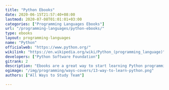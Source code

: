 ```yaml
---
title: "Python Ebooks"
date: 2020-06-15T21:57:40+08:00
lastmod: 2020-07-08T01:01:01+03:00
categories: ["Programming Languages Ebooks"]
url: "/programming-languages/python-ebooks/"
type: ebooks
layout: programming-languages
name: "Python"
officialweb: "https://www.python.org/"
wikilink: "https://en.wikipedia.org/wiki/Python_(programming_language)"
developers: ["Python Software Foundation"]
gitrank: 2
description: "Ebooks are a great way to start learning Python programming, download and read your ebooks for Python on any device, free & paid versions are both available."
ogimage: "/img/programming/ways-covers/13-way-to-learn-python.png"
authors: ["All Ways to Study Team"]

---
```


